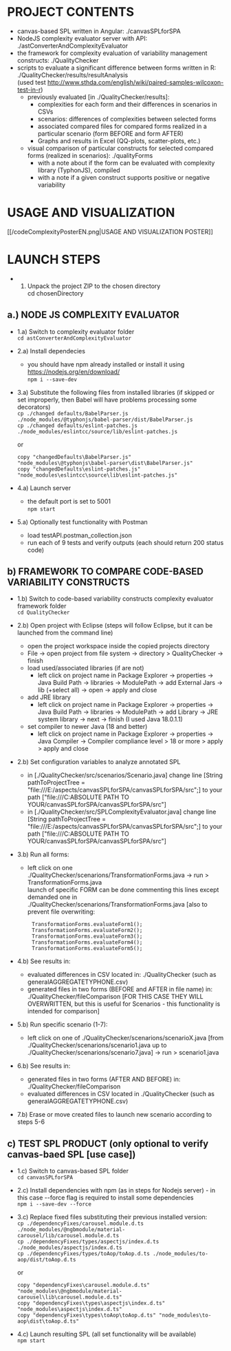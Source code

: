 # PROJECT CONTENTS      

- canvas-based SPL written in Angular: ./canvasSPLforSPA  
- NodeJS complexity evaluator server with API: ./astConverterAndComplexityEvaluator  
- the framework for complexity evaluation of variability management constructs: ./QualityChecker  
- scripts to evaluate a significant difference between forms written in R: ./QualityChecker/results/resultAnalysis  
		(used test http://www.sthda.com/english/wiki/paired-samples-wilcoxon-test-in-r)  
	- previously evaluated [in ./QualityChecker/results]:  
		 - complexities for each form and their differences in scenarios in CSVs  
		 - scenarios: differences of complexities between selected forms  
		 - associated compared files for compared forms realized in a particular scenario (form BEFORE and form AFTER)  
		 - Graphs and results in Excel (QQ-plots, scatter-plots, etc.)
	- visual comparison of particular constructs for selected compared forms (realized in scenarios): ./qualityForms  
		- with a note about if the form can be evaluated with complexity library (TyphonJS), compiled  
		- with a note if a given construct supports positive or negative variability    
	


# USAGE AND VISUALIZATION
      
[[/codeComplexityPosterEN.png|USAGE AND VISUALIZATION POSTER]]


# LAUNCH STEPS  

* 1) Unpack the project ZIP to the chosen directory  
	cd chosenDirectory  



## a.) NODE JS COMPLEXITY EVALUATOR   


  * 1.a) Switch to complexity evaluator folder    
	```cd astConverterAndComplexityEvaluator```   


  * 2.a) Install dependecies  
	- you should have npm already installed or install it using https://nodejs.org/en/download/  
	```npm i --save-dev```     


  * 3.a) Substitute the following files from installed libraries (if skipped or set improperly, then Babel will have problems processing some decorators)  
	```cp ./changed defaults/BabelParser.js ./node_modules/@typhonjs/babel-parser/dist/BabelParser.js```     
	```cp ./changed defaults/eslint-patches.js ./node_modules/eslintcc/source/lib/eslint-patches.js```     

	or  

	```copy "changedDefaults\BabelParser.js" "node_modules\@typhonjs\babel-parser\dist\BabelParser.js"```    
	```copy "changedDefaults\eslint-patches.js" "node_modules\eslintcc\source\lib\eslint-patches.js"```   


  * 4.a) Launch server  
	- the default port is set to 5001  
	```npm start```  


  * 5.a) Optionally test functionality with Postman  
	- load testAPI.postman_collection.json  
	- run each of 9 tests and verify outputs (each should return 200 status code)  





## b) FRAMEWORK TO COMPARE CODE-BASED VARIABILITY CONSTRUCTS  

 
  * 1.b) Switch to code-based variability constructs complexity evaluator framework folder  
	```cd QualityChecker```  


  * 2.b) Open project with Eclipse (steps will follow Eclipse, but it can be launched from the command line)  
	- open the project workspace inside the copied projects directory   
	- File -> open project from file system -> directory > QualityChecker -> finish   
	- load used/associated libraries (if are not)   
		- left click on project name in Package Explorer -> properties -> Java Build Path -> libraries -> ModulePath -> add External Jars -> lib (+select all) -> open -> apply and close   
	- add JRE library  
		- left click on project name in Package Explorer -> properties -> Java Build Path -> libraries -> ModulePath -> add Library -> JRE system library -> next -> finish  (I used Java 18.0.1.1)
	- set compiler to newer Java (18 and better)   
		- left click on project name in Package Explorer -> properties -> Java Compiler -> Compiler compliance level > 18 or more > apply > apply and close  


  * 2.b) Set configuration variables to analyze annotated SPL   
	- in [./QualityChecker/src/scenarios/Scenario.java] change line [String pathToProjectTree = "file:///E:/aspects/canvasSPLforSPA/canvasSPLforSPA/src";] to your path ["file:///C:ABSOLUTE PATH TO YOUR/canvasSPLforSPA/canvasSPLforSPA/src"]  
	- in [./QualityChecker/src/SPLComplexityEvaluator.java] change line [String pathToProjectTree = "file:///E:/aspects/canvasSPLforSPA/canvasSPLforSPA/src";] to your path ["file:///C:ABSOLUTE PATH TO YOUR/canvasSPLforSPA/canvasSPLforSPA/src"]  


  * 3.b) Run all forms:  
	- left click on one ./QualityChecker/scenarions/TransformationForms.java -> run > TransformationForms.java    
	launch of specific FORM can be done commenting this lines except demanded one in 
		./QualityChecker/scenarions/TransformationForms.java [also to prevent file overwriting: 
``` 
		TransformationForms.evaluateForm1();  
		TransformationForms.evaluateForm2();  
		TransformationForms.evaluateForm3();  
		TransformationForms.evaluateForm4();  
		TransformationForms.evaluateForm5();  
```

  * 4.b) See results in:  
	- evaluated differences in CSV located in: ./QualityChecker (such as generalAGGREGATETYPHONE.csv) 
	- generated files in two forms (BEFORE and AFTER in file name) in: ./QualityChecker/fileComparison [FOR THIS CASE THEY WILL OVERWRITTEN, but this is useful for Scenarios - this functionality is intended for  comparison]  


  * 5.b) Run specific scenario (1-7):   
	- left click on one of ./QualityChecker/scenarions/scenarioX.java [from ./QualityChecker/scenarions/scenario1.java up to ./QualityChecker/scenarions/scenario7.java] -> run > scenario1.java    


  * 6.b) See results in:  
	- generated files in two forms (AFTER AND BEFORE) in: ./QualityChecker/fileComparison  
	- evaluated differences in CSV located in ./QualityChecker (such as generalAGGREGATETYPHONE.csv)    


  * 7.b) Erase or move created files to launch new scenario according to steps 5-6   






## c) TEST SPL PRODUCT (only optional to verify canvas-baed SPL [use case])  


  * 1.c) Switch to canvas-based SPL folder  
	```cd canvasSPLforSPA```  


  * 2.c) Install dependencies with npm (as in steps for Nodejs server) - in this case --force flag is required to install some dependencies   
	```npm i --save-dev --force```  


  * 3.c) Replace fixed files substituting their previous installed version:  
	```cp ./dependencyFixes/carousel.module.d.ts ./node_modules/@ngbmodule/material-carousel/lib/carousel.module.d.ts```   
	```cp ./dependencyFixes/types/aspectjs/index.d.ts ./node_modules/aspectjs/index.d.ts```   
	```cp ./dependencyFixes/types/toAop/toAop.d.ts ./node_modules/to-aop/dist/toAop.d.ts```  

	or  

	```copy "dependencyFixes\carousel.module.d.ts" "node_modules\@ngbmodule/material-carousel\lib\carousel.module.d.ts"```    
	```copy "dependencyFixes\types\aspectjs\index.d.ts" "node_modules\aspectjs\index.d.ts"```  
	```copy "dependencyFixes\types\toAop\toAop.d.ts" "node_modules\to-aop\dist\toAop.d.ts"```  


  * 4.c) Launch resulting SPL (all set functionality will be available)  
	```npm start```    


